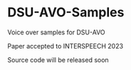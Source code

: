 # DSU-AVO-Samples
Voice over samples for DSU-AVO 

Paper accepted to INTERSPEECH 2023 

Source code will be released soon 
